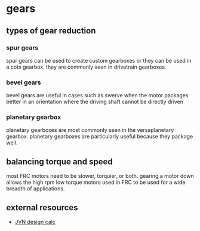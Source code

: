 # gears

## types of gear reduction

### spur gears

spur gears can be used to create custom gearboxes or they can be used in a cots gearbox. they are commonly seen in drivetrain gearboxes.

### bevel gears

bevel gears are useful in cases such as swerve when the motor packages better in an orientation where the driving shaft cannot be directly driven

### planetary gearbox

planetary gearboxes are most commonly seen in the versaplanetary gearbox. planetary gearboxes are particularly useful because they package well.

## balancing torque and speed

most FRC motors need to be slower, torquier, or both. gearing a motor down allows the high rpm low torque motors used in FRC to be used for a wide breadth of applications.

## external resources
* [JVN design calc](https://www.chiefdelphi.com/media/papers/3188)